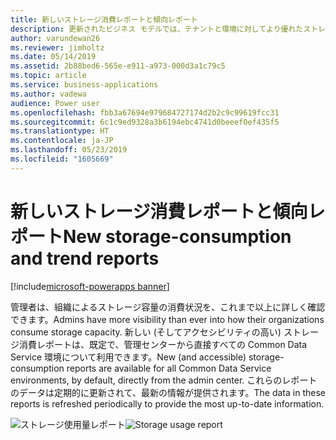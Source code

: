 ```yaml
---
title: 新しいストレージ消費レポートと傾向レポート
description: 更新されたビジネス モデルでは、テナントと環境に対してより優れたストレージ レポートが提供されます。
author: varundewan26
ms.reviewer: jimholtz
ms.date: 05/14/2019
ms.assetid: 2b88bed6-565e-e911-a973-000d3a1c79c5
ms.topic: article
ms.service: business-applications
ms.author: vadewa
audience: Power user
ms.openlocfilehash: fbb3a67694e979684727174d2b2c9c99619fcc31
ms.sourcegitcommit: 6c1c9ed9328a3b6194ebc4741d0beeef0ef435f5
ms.translationtype: HT
ms.contentlocale: ja-JP
ms.lasthandoff: 05/23/2019
ms.locfileid: "1605669"
---
```

# <a name="new-storage-consumption-and-trend-reports"></a><span data-ttu-id="47cac-103">新しいストレージ消費レポートと傾向レポート</span><span class="sxs-lookup"><span data-stu-id="47cac-103">New storage-consumption and trend reports</span></span>

[!include[microsoft-powerapps banner](../includes/microsoft-powerapps.md)]

<span data-ttu-id="47cac-104">管理者は、組織によるストレージ容量の消費状況を、これまで以上に詳しく確認できます。</span><span class="sxs-lookup"><span data-stu-id="47cac-104">Admins have more visibility than ever into how their organizations consume storage capacity.</span></span> <span data-ttu-id="47cac-105">新しい (そしてアクセシビリティの高い) ストレージ消費レポートは、既定で、管理センターから直接すべての Common Data Service 環境について利用できます。</span><span class="sxs-lookup"><span data-stu-id="47cac-105">New (and accessible) storage-consumption reports are available for all Common Data Service environments, by default, directly from the admin center.</span></span> <span data-ttu-id="47cac-106">これらのレポートのデータは定期的に更新されて、最新の情報が提供されます。</span><span class="sxs-lookup"><span data-stu-id="47cac-106">The data in these reports is refreshed periodically to provide the most up-to-date information.</span></span>

<span data-ttu-id="47cac-107">![ストレージ使用量レポート](media/storage-consumption-1.jpg "ストレージ使用量レポート")</span><span class="sxs-lookup"><span data-stu-id="47cac-107">![Storage usage report](media/storage-consumption-1.jpg "Storage usage report")</span></span>
